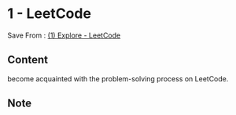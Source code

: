 # 1 - LeetCode
Save From : [(1) Explore - LeetCode](https://leetcode.com/explore/featured/card/the-leetcode-beginners-guide/) 

## Content
become acquainted with the problem-solving process on LeetCode.
## Note